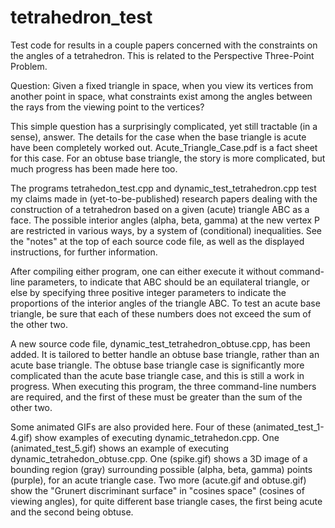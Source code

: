 # tetrahedron_test

Test code for results in a couple papers concerned with the constraints on the angles of a tetrahedron. This is related to the Perspective Three-Point Problem. 

Question: Given a fixed triangle in space, when you view its vertices from another point in space, what constraints exist among the angles between the rays from the viewing point to the vertices?

This simple question has a surprisingly complicated, yet still tractable (in a sense), answer. The details for the case when the base triangle is acute have been completely worked out. Acute_Triangle_Case.pdf is a fact sheet for this case. For an obtuse base triangle, the story is more complicated, but much progress has been made here too.

The programs tetrahedon_test.cpp and dynamic_test_tetrahedron.cpp test my claims made in (yet-to-be-published) research papers dealing with the construction of a tetrahedron based on a given (acute) triangle ABC as a face. The possible interior angles (alpha, beta, gamma) at the new vertex P are restricted in various ways, by a system of (conditional) inequalities. See the "notes" at the top of each source code file, as well as the displayed instructions, for further information.

After compiling either program, one can either execute it without command-line parameters, to indicate that ABC should be an equilateral triangle, or else by specifying three positive integer parameters to indicate the proportions of the interior angles of the triangle ABC. To test an acute base triangle, be sure that each of these numbers does not exceed the sum of the other two. 

A new source code file, dynamic_test_tetrahedron_obtuse.cpp, has been added. It is tailored to better handle an obtuse base triangle, rather than an acute base triangle. The obtuse base triangle case is significantly more complicated than the acute base triangle case, and this is still a work in progress. When executing this program, the three command-line numbers are required, and the first of these must be greater than the sum of the other two. 

Some animated GIFs are also provided here. Four of these (animated_test_1-4.gif) show examples of executing dynamic_tetrahedon.cpp. One (animated_test_5.gif) shows an example of executing dynamic_tetrahedon_obtuse.cpp. One (spike.gif) shows a 3D image of a bounding region (gray) surrounding possible (alpha, beta, gamma) points (purple), for an acute triangle case. Two more (acute.gif and obtuse.gif) show the "Grunert discriminant surface" in "cosines space" (cosines of viewing angles), for quite different base triangle cases, the first being acute and the second being obtuse. 
